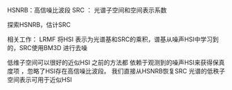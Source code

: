
HSNRB：高信噪比波段
SRC ： 光谱子空间和空间表示系数

探索HSNRB，估计SRC

相关工作：
LRMF 将HSI 表示为光谱基和SRC的乘积，谱基从噪声HSI中学习到的，SRC使用BM3D 进行去噪

低维子空间可以很好的近似HSI
之前的方法都 依赖于观测到的噪声HSI来获得保真度项
，忽略了HSI存在高信噪比波段。
我们直接从HSNRB恢复SRC
光谱的低秩子空间表示可用于近似HSI